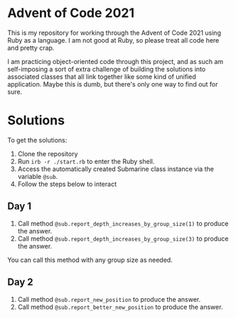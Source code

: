 # Advent of Code 2021

This is my repository for working through the Advent of Code 2021 using Ruby as a language. I am not good at Ruby, so please treat all code here and pretty crap.

I am practicing object-oriented code through this project, and as such am self-imposing a sort of extra challenge of building the solutions into associated classes that all link together like some kind of unified application. Maybe this is dumb, but there's only one way to find out for sure.

# Solutions

To get the solutions:

1. Clone the repository
2. Run `irb -r ./start.rb` to enter the Ruby shell.
3. Access the automatically created Submarine class instance via the variable `@sub`.
4. Follow the steps below to interact

## Day 1

1. Call method `@sub.report_depth_increases_by_group_size(1)` to produce the answer.
2. Call method `@sub.report_depth_increases_by_group_size(3)` to produce the answer.

You can call this method with any group size as needed.

## Day 2

1. Call method `@sub.report_new_position` to produce the answer.
2. Call method `@sub.report_better_new_position` to produce the answer.
